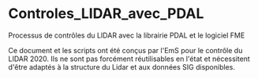 # Controles_LIDAR_avec_PDAL
Processus de contrôles du LIDAR avec la librairie PDAL et le logiciel FME

Ce document et les scripts ont été conçus par l'EmS pour le contrôle du LIDAR 2020.
Ils ne sont pas forcément réutilisables en l'état et nécessitent d'être adaptés à la structure du Lidar et aux données SIG disponibles.
